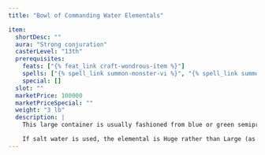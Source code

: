 ```yaml
---
title: "Bowl of Commanding Water Elementals"

item:
  shortDesc: ""
  aura: "Strong conjuration"
  casterLevel: "13th"
  prerequisites:
    feats: ["{% feat_link craft-wondrous-item %}"]
    spells: ["{% spell_link summon-monster-vi %}", "{% spell_link summon-monster-vii %}"]
    special: []
  slot: ""
  marketPrice: 100000
  marketPriceSpecial: ""
  weight: "3 lb"
  description: |
    This large container is usually fashioned from blue or green semiprecious stone. It is about 1 foot in diameter, half that deep, and relatively fragile. When the bowl is filled with fresh water, and certain words are spoken, a Large water elemental appears. The summoning words require 1 full round to speak. In all ways the bowl functions as the {% spell_link summon-monster-vi %} spell. Only one elemental can be called at a time. A new elemental requires the bowl to be filled with new water, which cannot happen until after the first elemental disappears (is dispelled, dismissed, or slain).

    If salt water is used, the elemental is Huge rather than Large (as if {% spell_link summon-monster-vii %} had been cast).
---
```

